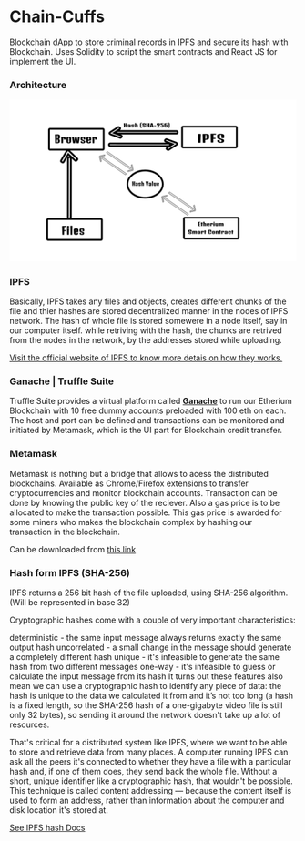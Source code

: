# Chain-Cuffs
Blockchain dApp to store criminal records in IPFS and secure its hash with Blockchain.
Uses Solidity to script the smart contracts and React JS for implement the UI.

### **Architecture**
![Architecture](/arch.jpg)

### **IPFS**
Basically, IPFS takes any files and objects, creates different chunks of the file and thier hashes are stored
decentralized manner in the nodes of IPFS network. The hash of whole file is stored somewere in a node itself, say in our computer itself.
while retriving with the hash, the chunks are retrived from the nodes in the network, by the addresses stored while uploading.

[Visit the official website of IPFS to know more detais on how they works.](https://ipfs.io)

### **Ganache | Truffle Suite**
Truffle Suite provides a virtual platform called [**Ganache**](https://www.trufflesuite.com/ganache) to run our Etherium Blockchain with 10 free dummy accounts preloaded with 100 eth on each. 
The host and port can be defined and transactions can be monitored and initiated by Metamask, which is the UI part for Blockchain credit transfer.

### **Metamask**
Metamask is nothing but a bridge that allows to acess the distributed blockchains. Available as Chrome/Firefox extensions to transfer cryptocurrencies and monitor blockchain accounts. Transaction can be done by knowing the public  key of the reciever. Also a gas price is to be allocated to make the transaction possible. This gas price is awarded for some miners who makes the blockchain complex by hashing our transaction in the blockchain.

Can be downloaded from [this link](https://metamask.io)

### **Hash form IPFS (SHA-256)**
IPFS returns a 256 bit hash of the file uploaded, using SHA-256 algorithm. (Will be represented in base 32)

Cryptographic hashes come with a couple of very important characteristics:

deterministic - the same input message always returns exactly the same output hash
uncorrelated - a small change in the message should generate a completely different hash
unique - it's infeasible to generate the same hash from two different messages
one-way - it's infeasible to guess or calculate the input message from its hash
It turns out these features also mean we can use a cryptographic hash to identify any piece of data: the hash is unique to the data we calculated it from and it’s not too long (a hash is a fixed length, so the SHA-256 hash of a one-gigabyte video file is still only 32 bytes), so sending it around the network doesn't take up a lot of resources.

That's critical for a distributed system like IPFS, where we want to be able to store and retrieve data from many places. A computer running IPFS can ask all the peers it's connected to whether they have a file with a particular hash and, if one of them does, they send back the whole file. Without a short, unique identifier like a cryptographic hash, that wouldn't be possible. This technique is called content addressing — because the content itself is used to form an address, rather than information about the computer and disk location it's stored at.

[See IPFS hash Docs](https://docs.ipfs.io/guides/concepts/hashes/)

